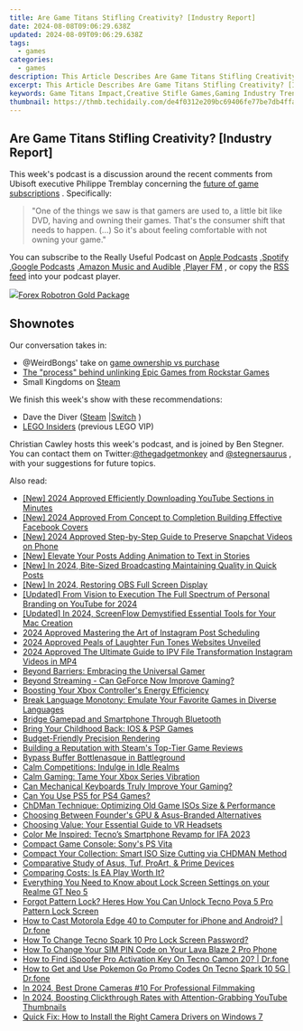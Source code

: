 ```yaml
---
title: Are Game Titans Stifling Creativity? [Industry Report]
date: 2024-08-08T09:06:29.638Z
updated: 2024-08-09T09:06:29.638Z
tags:
  - games
categories:
  - games
description: This Article Describes Are Game Titans Stifling Creativity? [Industry Report]
excerpt: This Article Describes Are Game Titans Stifling Creativity? [Industry Report]
keywords: Game Titans Impact,Creative Stifle Games,Gaming Industry Trends,Innovation in Gaming,Titans and Creativity,Game Development Insights,Evolving Gaming World
thumbnail: https://thmb.techidaily.com/de4f0312e209bc69406fe77be7db4ffab9fd4723c69e6ec9a49854fd1e940559.jpg
---
```


## Are Game Titans Stifling Creativity? [Industry Report]

 This week's podcast is a discussion around the recent comments from Ubisoft executive Philippe Tremblay concerning the [future of game subscriptions](https://www.ign.com/articles/ubisoft-exec-says-gamers-need-to-get-comfortable-not-owning-their-games-for-subscriptions-to-take-off) . Specifically:

> "One of the things we saw is that gamers are used to, a little bit like DVD, having and owning their games. That's the consumer shift that needs to happen. (...) So it's about feeling comfortable with not owning your game."

 You can subscribe to the Really Useful Podcast on [Apple Podcasts](https://podcasts.apple.com/gb/podcast/the-really-useful-podcast/id1437847131?mt=2) ,[Spotify](https://open.spotify.com/show/283gDxLd6OTNEpRq6tN7ha) ,[Google Podcasts](https://www.google.com/podcasts?feed=aHR0cHM6Ly9hbmNob3IuZm0vcy8zMWJlNDcwL3BvZGNhc3QvcnNz) ,[Amazon Music and Audible](https://music.amazon.co.uk/podcasts/20ab73d4-5da2-46c7-a17f-dc6eb39bdb48/The-Really-Useful-Podcast) ,[Player FM](https://player.fm/series/the-really-useful-podcast-2491856) , or copy the [RSS feed](https://feeds.transistor.fm/the-really-useful-podcast) into your podcast player.

<!-- affiliate ads begin -->
<a href="https://secure.2checkout.com/order/checkout.php?PRODS=4727541&QTY=1&AFFILIATE=108875&CART=1"><img src="https://secure.avangate.com/images/merchant/5f4f7141b65a730b4efb0e0d51f63e94/products/copy_copy_forexrobotronbox.gif" border="0">Forex Robotron Gold Package</a>
<!-- affiliate ads end -->
## Shownotes

Our conversation takes in:

* @WeirdBongs' take on [game ownership vs purchase](https://twitter.com/WeirdBongs/status/1747982655302344705)
* [The "process" behind unlinking Epic Games from Rockstar Games](https://support.rockstargames.com/articles/22802468744467/Unlinking-your-Epic-Games-account-from-your-Rockstar-Games-account)
* Small Kingdoms on [Steam](https://store.steampowered.com/app/2533000/Small%5FKingdoms/)

We finish this week's show with these recommendations:

* Dave the Diver ([Steam](https://store.steampowered.com/app/1868140/DAVE%5FTHE%5FDIVER/) |[Switch](https://www.nintendo.com/us/store/products/dave-the-diver-switch/) )
* [LEGO Insiders](https://www.lego.com/en-at/aboutus/news/2023/august/lego-insiders-where-play-is-rewarding-) (previous LEGO VIP)

 Christian Cawley hosts this week's podcast, and is joined by Ben Stegner. You can contact them on Twitter:[@thegadgetmonkey](https://twitter.com/thegadgetmonkey) and [@stegnersaurus](https://twitter.com/stegnersaurus) , with your suggestions for future topics.


<ins class="adsbygoogle"
     style="display:block"
     data-ad-format="autorelaxed"
     data-ad-client="ca-pub-7571918770474297"
     data-ad-slot="1223367746"></ins>



<ins class="adsbygoogle"
     style="display:block"
     data-ad-client="ca-pub-7571918770474297"
     data-ad-slot="8358498916"
     data-ad-format="auto"
     data-full-width-responsive="true"></ins>



<span class="atpl-alsoreadstyle">Also read:</span>
<div><ul>
<li><a href="https://facebook-video-share.techidaily.com/new-2024-approved-efficiently-downloading-youtube-sections-in-minutes/"><u>[New] 2024 Approved  Efficiently Downloading YouTube Sections in Minutes</u></a></li>
<li><a href="https://facebook-clips.techidaily.com/new-2024-approved-from-concept-to-completion-building-effective-facebook-covers/"><u>[New] 2024 Approved  From Concept to Completion  Building Effective Facebook Covers</u></a></li>
<li><a href="https://snapchat-videos.techidaily.com/new-2024-approved-step-by-step-guide-to-preserve-snapchat-videos-on-phone/"><u>[New] 2024 Approved  Step-by-Step Guide to Preserve Snapchat Videos on Phone</u></a></li>
<li><a href="https://vp-tips.techidaily.com/new-elevate-your-posts-adding-animation-to-text-in-stories/"><u>[New] Elevate Your Posts  Adding Animation to Text in Stories</u></a></li>
<li><a href="https://facebook-video-footage.techidaily.com/new-in-2024-bite-sized-broadcasting-maintaining-quality-in-quick-posts/"><u>[New] In 2024, Bite-Sized Broadcasting  Maintaining Quality in Quick Posts</u></a></li>
<li><a href="https://video-screen-grab.techidaily.com/new-in-2024-restoring-obs-full-screen-display/"><u>[New] In 2024, Restoring OBS Full Screen Display</u></a></li>
<li><a href="https://eaxpv-info.techidaily.com/updated-from-vision-to-execution-the-full-spectrum-of-personal-branding-on-youtube-for-2024/"><u>[Updated] From Vision to Execution  The Full Spectrum of Personal Branding on YouTube for 2024</u></a></li>
<li><a href="https://video-capture.techidaily.com/updated-in-2024-screenflow-demystified-essential-tools-for-your-mac-creation/"><u>[Updated] In 2024, ScreenFlow Demystified  Essential Tools for Your Mac Creation</u></a></li>
<li><a href="https://instagram-clips.techidaily.com/2024-approved-mastering-the-art-of-instagram-post-scheduling/"><u>2024 Approved  Mastering the Art of Instagram Post Scheduling</u></a></li>
<li><a href="https://extra-skills.techidaily.com/2024-approved-peals-of-laughter-fun-tones-websites-unveiled/"><u>2024 Approved  Peals of Laughter  Fun Tones Websites Unveiled</u></a></li>
<li><a href="https://instagram-clips.techidaily.com/2024-approved-the-ultimate-guide-to-ipv-file-transformation-instagram-videos-in-mp4/"><u>2024 Approved  The Ultimate Guide to IPV File Transformation  Instagram Videos in MP4</u></a></li>
<li><a href="https://games-able.techidaily.com/beyond-barriers-embracing-the-universal-gamer/"><u>Beyond Barriers: Embracing the Universal Gamer</u></a></li>
<li><a href="https://games-able.techidaily.com/beyond-streaming-can-geforce-now-improve-gaming/"><u>Beyond Streaming - Can GeForce Now Improve Gaming?</u></a></li>
<li><a href="https://games-able.techidaily.com/boosting-your-xbox-controllers-energy-efficiency/"><u>Boosting Your Xbox Controller's Energy Efficiency</u></a></li>
<li><a href="https://games-able.techidaily.com/break-language-monotony-emulate-your-favorite-games-in-diverse-languages/"><u>Break Language Monotony: Emulate Your Favorite Games in Diverse Languages</u></a></li>
<li><a href="https://games-able.techidaily.com/bridge-gamepad-and-smartphone-through-bluetooth/"><u>Bridge Gamepad and Smartphone Through Bluetooth</u></a></li>
<li><a href="https://games-able.techidaily.com/bring-your-childhood-back-ios-and-psp-games/"><u>Bring Your Childhood Back: IOS & PSP Games</u></a></li>
<li><a href="https://games-able.techidaily.com/budget-friendly-precision-rendering/"><u>Budget-Friendly Precision Rendering</u></a></li>
<li><a href="https://games-able.techidaily.com/building-a-reputation-with-steams-top-tier-game-reviews/"><u>Building a Reputation with Steam's Top-Tier Game Reviews</u></a></li>
<li><a href="https://games-able.techidaily.com/bypass-buffer-bottlenasque-in-battleground/"><u>Bypass Buffer Bottlenasque in Battleground</u></a></li>
<li><a href="https://games-able.techidaily.com/calm-competitions-indulge-in-idle-realms/"><u>Calm Competitions: Indulge in Idle Realms</u></a></li>
<li><a href="https://games-able.techidaily.com/calm-gaming-tame-your-xbox-series-vibration/"><u>Calm Gaming: Tame Your Xbox Series Vibration</u></a></li>
<li><a href="https://games-able.techidaily.com/can-mechanical-keyboards-truly-improve-your-gaming/"><u>Can Mechanical Keyboards Truly Improve Your Gaming?</u></a></li>
<li><a href="https://games-able.techidaily.com/can-you-use-ps5-for-ps4-games/"><u>Can You Use PS5 for PS4 Games?</u></a></li>
<li><a href="https://games-able.techidaily.com/chdman-technique-optimizing-old-game-isos-size-and-performance/"><u>ChDMan Technique: Optimizing Old Game ISOs Size & Performance</u></a></li>
<li><a href="https://games-able.techidaily.com/choosing-between-founders-gpu-and-asus-branded-alternatives/"><u>Choosing Between Founder's GPU & Asus-Branded Alternatives</u></a></li>
<li><a href="https://games-able.techidaily.com/choosing-value-your-essential-guide-to-vr-headsets/"><u>Choosing Value: Your Essential Guide to VR Headsets</u></a></li>
<li><a href="https://games-able.techidaily.com/color-me-inspired-tecnos-smartphone-revamp-for-ifa-2023/"><u>Color Me Inspired: Tecno’s Smartphone Revamp for IFA 2023</u></a></li>
<li><a href="https://games-able.techidaily.com/compact-game-console-sonys-ps-vita/"><u>Compact Game Console: Sony's PS Vita</u></a></li>
<li><a href="https://games-able.techidaily.com/compact-your-collection-smart-iso-size-cutting-via-chdman-method/"><u>Compact Your Collection: Smart ISO Size Cutting via CHDMAN Method</u></a></li>
<li><a href="https://games-able.techidaily.com/comparative-study-of-asus-tuf-proart-and-prime-devices/"><u>Comparative Study of Asus, Tuf, ProArt, & Prime Devices</u></a></li>
<li><a href="https://games-able.techidaily.com/comparing-costs-is-ea-play-worth-it/"><u>Comparing Costs: Is EA Play Worth It?</u></a></li>
<li><a href="https://easy-unlock-android.techidaily.com/everything-you-need-to-know-about-lock-screen-settings-on-your-realme-gt-neo-5-by-drfone-android/"><u>Everything You Need to Know about Lock Screen Settings on your Realme GT Neo 5</u></a></li>
<li><a href="https://unlock-android.techidaily.com/forgot-pattern-lock-heres-how-you-can-unlock-tecno-pova-5-pro-pattern-lock-screen-by-drfone-android/"><u>Forgot Pattern Lock? Heres How You Can Unlock Tecno Pova 5 Pro Pattern Lock Screen</u></a></li>
<li><a href="https://screen-mirror.techidaily.com/how-to-cast-motorola-edge-40-to-computer-for-iphone-and-android-drfone-by-drfone-android/"><u>How to Cast Motorola Edge 40 to Computer for iPhone and Android? | Dr.fone</u></a></li>
<li><a href="https://unlock-android.techidaily.com/how-to-change-tecno-spark-10-pro-lock-screen-password-by-drfone-android/"><u>How To Change Tecno Spark 10 Pro Lock Screen Password?</u></a></li>
<li><a href="https://sim-unlock.techidaily.com/how-to-change-your-sim-pin-code-on-your-lava-blaze-2-pro-phone-by-drfone-android/"><u>How To Change Your SIM PIN Code on Your Lava Blaze 2 Pro Phone</u></a></li>
<li><a href="https://fake-location.techidaily.com/how-to-find-ispoofer-pro-activation-key-on-tecno-camon-20-drfone-by-drfone-virtual-android/"><u>How to Find iSpoofer Pro Activation Key On Tecno Camon 20? | Dr.fone</u></a></li>
<li><a href="https://android-pokemon-go.techidaily.com/how-to-get-and-use-pokemon-go-promo-codes-on-tecno-spark-10-5g-drfone-by-drfone-virtual-android/"><u>How to Get and Use Pokemon Go Promo Codes On Tecno Spark 10 5G | Dr.fone</u></a></li>
<li><a href="https://extra-information.techidaily.com/in-2024-best-drone-cameras-10-for-professional-filmmaking/"><u>In 2024, Best Drone Cameras #10  For Professional Filmmaking</u></a></li>
<li><a href="https://youtube-docs.techidaily.com/24-boosting-clickthrough-rates-with-attention-grabbing-youtube-thumbnails/"><u>In 2024, Boosting Clickthrough Rates with Attention-Grabbing YouTube Thumbnails</u></a></li>
<li><a href="https://win-dash.techidaily.com/quick-fix-how-to-install-the-right-camera-drivers-on-windows-7/"><u>Quick Fix: How to Install the Right Camera Drivers on Windows 7</u></a></li>
</ul></div>
